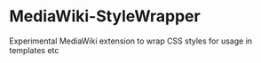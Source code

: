 MediaWiki-StyleWrapper
======================

Experimental MediaWiki extension to wrap CSS styles for usage in templates etc
